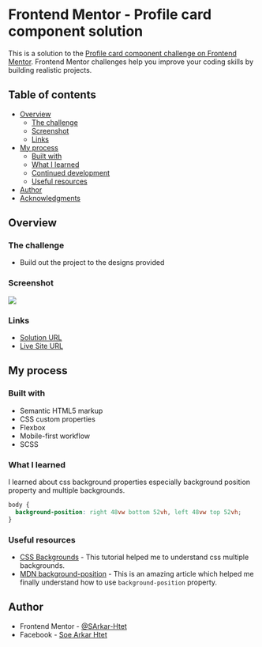 # Frontend Mentor - Profile card component solution

This is a solution to the [Profile card component challenge on Frontend Mentor](https://www.frontendmentor.io/challenges/profile-card-component-cfArpWshJ). Frontend Mentor challenges help you improve your coding skills by building realistic projects. 

## Table of contents

- [Overview](#overview)
  - [The challenge](#the-challenge)
  - [Screenshot](#screenshot)
  - [Links](#links)
- [My process](#my-process)
  - [Built with](#built-with)
  - [What I learned](#what-i-learned)
  - [Continued development](#continued-development)
  - [Useful resources](#useful-resources)
- [Author](#author)
- [Acknowledgments](#acknowledgments)

## Overview

### The challenge

- Build out the project to the designs provided

### Screenshot

![](./design/desktop-preview.png)

### Links

- [Solution URL](https://github.com/SArkar-Htet/profile-card-component)
- [Live Site URL](https://sarkar-htet.github.io/profile-card-component/)

## My process

### Built with

- Semantic HTML5 markup
- CSS custom properties
- Flexbox
- Mobile-first workflow
- SCSS

### What I learned

I learned about css background properties especially background position property and multiple backgrounds.
```css
body {
  background-position: right 48vw bottom 52vh, left 48vw top 52vh;
}
```

### Useful resources

- [CSS Backgrounds](https://www.w3schools.com/css/css3_backgrounds.asp) - This tutorial helped me to understand css multiple backgrounds.
- [MDN background-position](https://developer.mozilla.org/en-US/docs/Web/CSS/background-position) - This is an amazing article which helped me finally understand how to use `background-position` property.

## Author

- Frontend Mentor - [@SArkar-Htet](https://www.frontendmentor.io/profile/SArkar-Htet)
- Facebook - [Soe Arkar Htet](https://www.facebook.com/soearkar.htet.526)

